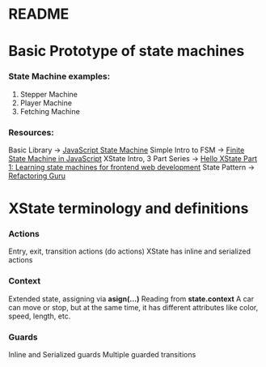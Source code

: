 # README
# Basic Prototype of state machines
### State Machine examples:
1. Stepper Machine 
2. Player Machine
3. Fetching Machine

### Resources:
Basic Library -> [JavaScript State Machine](https://github.com/jakesgordon/javascript-state-machine)
Simple Intro to FSM -> [Finite State Machine in JavaScript](https://dev.to/spukas/finite-state-machine-in-javascript-1ki1)
XState Intro, 3 Part Series -> [Hello XState Part 1: Learning state machines for frontend web development](https://dev.to/ekafyi/hello-xstate-learning-state-machines-for-frontend-web-development-5bin)
State Pattern -> [Refactoring Guru](https://refactoring.guru/design-patterns/state/typescript/example)

# XState terminology and definitions
### Actions
Entry, exit, transition actions (do actions)
XState has inline and serialized actions
### Context
Extended state, assigning via **asign(…)**
Reading from **state.context**
A car can move or stop, but at the same time, it has different attributes like color, speed, length, etc.
### Guards
Inline and Serialized guards
Multiple guarded transitions
